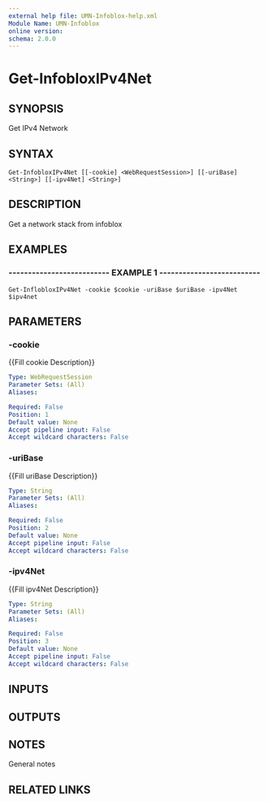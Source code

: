 ```yaml
---
external help file: UMN-Infoblox-help.xml
Module Name: UMN-Infoblox
online version: 
schema: 2.0.0
---
```


# Get-InfobloxIPv4Net

## SYNOPSIS
Get  IPv4 Network

## SYNTAX

```
Get-InfobloxIPv4Net [[-cookie] <WebRequestSession>] [[-uriBase] <String>] [[-ipv4Net] <String>]
```

## DESCRIPTION
Get a network stack from infoblox

## EXAMPLES

### -------------------------- EXAMPLE 1 --------------------------
```
Get-InflobloxIPv4Net -cookie $cookie -uriBase $uriBase -ipv4Net $ipv4net
```

## PARAMETERS

### -cookie
{{Fill cookie Description}}

```yaml
Type: WebRequestSession
Parameter Sets: (All)
Aliases: 

Required: False
Position: 1
Default value: None
Accept pipeline input: False
Accept wildcard characters: False
```

### -uriBase
{{Fill uriBase Description}}

```yaml
Type: String
Parameter Sets: (All)
Aliases: 

Required: False
Position: 2
Default value: None
Accept pipeline input: False
Accept wildcard characters: False
```

### -ipv4Net
{{Fill ipv4Net Description}}

```yaml
Type: String
Parameter Sets: (All)
Aliases: 

Required: False
Position: 3
Default value: None
Accept pipeline input: False
Accept wildcard characters: False
```

## INPUTS

## OUTPUTS

## NOTES
General notes

## RELATED LINKS

